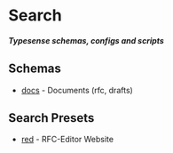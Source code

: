 # Search
##### Typesense schemas, configs and scripts

## Schemas

- [docs](schemas/docs.md) -  Documents (rfc, drafts)

## Search Presets

- [red](presets/red.md) - RFC-Editor Website
